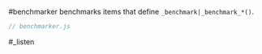 #benchmarker benchmarks items that define `_benchmark|_benchmark_*()`.

```js_removed:benchmarker.js
// benchmarker.js
```

#_listen